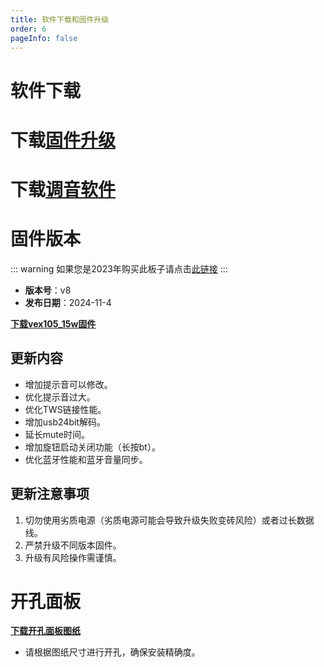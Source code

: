 ```yaml
---
title: 软件下载和固件升级
order: 6
pageInfo: false
---
```

# 软件下载
# 下载[固件升级](https://likeyou156156.online:9000/lky/tools/MV_Assisant_Tools_2021_V3.0.9T(2023.05.29).exe)
# 下载[调音软件](https://likeyou156156.online:9000/lky/tools/ACPWorkbench_24bit.exe)

# 固件版本
::: warning
如果您是2023年购买此板子请点击[此链接](/firmware/)
:::
- **版本号**：v8
- **发布日期**：2024-11-4

**[下载vex105_15w固件](https://likeyou156156.online:9000/lky/VEX/VEX105_15W/bin/15w-2024-11-4.mva)**



## 更新内容
- 增加提示音可以修改。
- 优化提示音过大。
- 优化TWS链接性能。
- 增加usb24bit解码。
- 延长mute时间。
- 增加旋钮启动关闭功能（长按bt）。
- 优化蓝牙性能和蓝牙音量同步。

## 更新注意事项
1. 切勿使用劣质电源（劣质电源可能会导致升级失败变砖风险）或者过长数据线。
2. 严禁升级不同版本固件。
3. 升级有风险操作需谨慎。
# 开孔面板
**[下载开孔面板图纸](/image/按键面板孔距.bak)**
- 请根据图纸尺寸进行开孔，确保安装精确度。